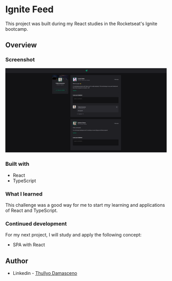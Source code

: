 # Ignite Feed

This project was built during my React studies in the Rocketseat's Ignite bootcamp.

## Overview

### Screenshot

![Screenshot](./src/assets/Screenshot%20Ignite%20Feed.png)

### Built with

- React
- TypeScript

### What I learned

This challenge was a good way for me to start my learning and applications of React and TypeScript.

### Continued development

For my next project, I will study and apply the following concept:

- SPA with React

## Author

- Linkedin - [Thullyo Damasceno](https://www.linkedin.com/in/thullyo-damasceno-375083231)